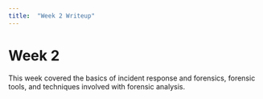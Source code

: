 ```yaml
---
title:  "Week 2 Writeup"
---
```


# Week 2

This week covered the basics of incident response and forensics, forensic tools, and techniques involved with forensic analysis.